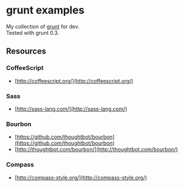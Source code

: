 # grunt examples

My collection of [grunt](https://github.com/cowboy/grunt) for dev.  
Tested with grunt 0.3.

## Resources

### CoffeeScript

* [http://coffeescript.org/](http://coffeescript.org/)

### Sass

* [http://sass-lang.com/](http://sass-lang.com/)

### Bourbon

* [https://github.com/thoughtbot/bourbon](https://github.com/thoughtbot/bourbon)
* [http://thoughtbot.com/bourbon/](http://thoughtbot.com/bourbon/)

### Compass

* [http://compass-style.org/](http://compass-style.org/)

